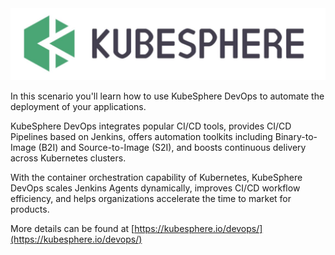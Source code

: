 <img src="https://raw.githubusercontent.com/kubesphere-sigs/katacoda-scenarios/master/assets/kubesphere-logo.png" alt="logo" width="600" height="auto"/>

In this scenario you'll learn how to use KubeSphere DevOps to automate the deployment of your applications.

KubeSphere DevOps integrates popular CI/CD tools, provides CI/CD Pipelines based on Jenkins, offers automation toolkits including Binary-to-Image (B2I) and Source-to-Image (S2I), and boosts continuous delivery across Kubernetes clusters.

With the container orchestration capability of Kubernetes, KubeSphere DevOps scales Jenkins Agents dynamically, improves CI/CD workflow efficiency, and helps organizations accelerate the time to market for products.

More details can be found at [https://kubesphere.io/devops/](https://kubesphere.io/devops/)
